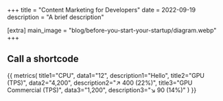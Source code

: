 +++
title = "Content Marketing for Developers"
date = 2022-09-19
description = "A brief description"

[extra]
main_image = "blog/before-you-start-your-startup/diagram.webp"
+++

## Call a shortcode

{{ metrics(
    title1="CPU",
    data1="12",
    description1="Hello",
    title2="GPU (TPS)",
    data2="4,200",
    description2="↗︎ 400 (22%)",
    title3="GPU Commercial (TPS)",
    data3="1,200",
    description3="↘︎ 90 (14%)"
) }}